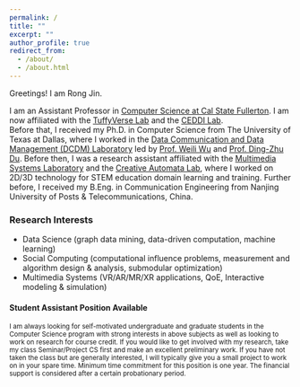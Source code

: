 ```yaml
---
permalink: /
title: ""
excerpt: ""
author_profile: true
redirect_from: 
  - /about/
  - /about.html
---
```

Greetings! I am Rong Jin.

I am an Assistant Professor in [Computer Science at Cal State Fullerton](http://www.fullerton.edu/ecs/cs/). 
I am now affiliated with the [TuffyVerse Lab](https://tuffyverse.com/tuffyverse-lab) and the [CEDDI Lab](https://www.sampsonakwafuo.com/ceddi-lab). 
<br>Before that, I received my Ph.D. in Computer Science from The University of Texas at Dallas, where I worked in the [Data Communication and Data Management (DCDM) Laboratory](https://theory.utdallas.edu/) led by [Prof. Weili Wu](https://personal.utdallas.edu/~weiliwu/) and [Prof. Ding-Zhu Du](https://personal.utdallas.edu/~dzdu/). 
Before then, I was a research assistant affiliated with the [Multimedia Systems Laboratory](http://cs.utdallas.edu/multimedialab/) and the [Creative Automata Lab](https://atec.utdallas.edu/content/creative-automata-lab/), where I worked on 2D/3D technology for STEM education domain learning and training. Further before, I received my B.Eng. in Communication Engineering from Nanjing University of Posts & Telecommunications, China.

### Research Interests
* Data Science (graph data mining, data-driven computation, machine learning)
* Social Computing (computational influence problems, measurement and algorithm design & analysis, submodular optimization)
* Multimedia Systems (VR/AR/MR/XR applications, QoE, Interactive modeling & simulation)

#### Student Assistant Position Available
<p><small> I am always looking for self-motivated undergraduate and graduate students in the Computer Science program with strong interests in above subjects as well as looking to work on research for course credit. If you would like to get involved with my research, take my class Seminar/Project CS first and make an excellent preliminary work. If you have not taken the class but are generally interested, I will typically give you a small project to work on in your spare time. Minimum time commitment for this position is one year. The financial support is considered after a certain probationary period. 
  

